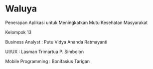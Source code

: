 # Waluya
Penerapan Aplikasi untuk Meningkatkan Mutu Kesehatan Masyarakat


Kelompok 13

Business Analyst    : Putu Vidya Ananda Ratmayanti

UI/UX               : Lasman Trimartua P. Simbolon

Mobile Programming  : Bonifasius Tarigan

